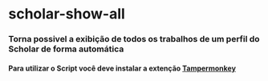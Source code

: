 # scholar-show-all

### Torna possivel a exibição de todos os trabalhos de um perfil do Scholar de forma automática 

#### Para utilizar o Script você deve instalar a extenção <a href="https://tampermonkey.net/" >Tampermonkey</a>
